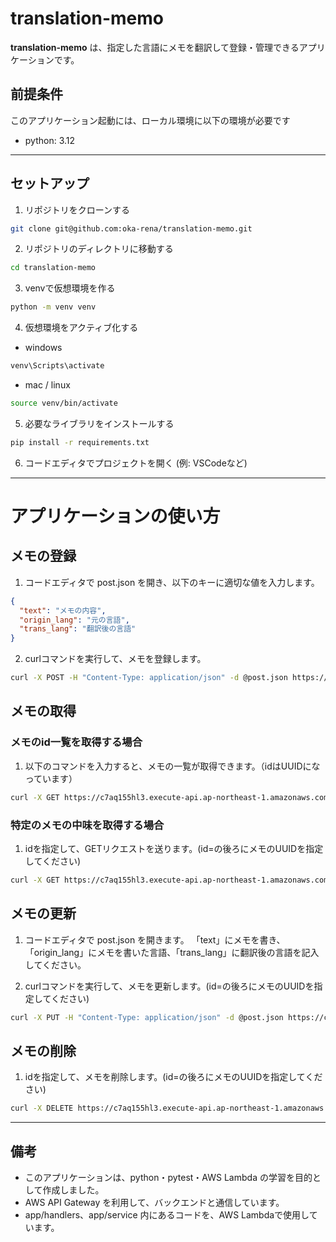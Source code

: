 # translation-memo

**translation-memo** は、指定した言語にメモを翻訳して登録・管理できるアプリケーションです。

## 前提条件
このアプリケーション起動には、ローカル環境に以下の環境が必要です
- python: 3.12

---

## セットアップ
1. リポジトリをクローンする
```bash
git clone git@github.com:oka-rena/translation-memo.git
```

2. リポジトリのディレクトリに移動する
```bash
cd translation-memo
```

3. venvで仮想環境を作る
```bash
python -m venv venv
```

4. 仮想環境をアクティブ化する
- windows
```bash
venv\Scripts\activate
```

- mac / linux
```bash
source venv/bin/activate
```

5. 必要なライブラリをインストールする
```bash
pip install -r requirements.txt
```

6. コードエディタでプロジェクトを開く (例: VSCodeなど)

---

# アプリケーションの使い方
## メモの登録
1. コードエディタで post.json を開き、以下のキーに適切な値を入力します。
```json
{
  "text": "メモの内容",
  "origin_lang": "元の言語",
  "trans_lang": "翻訳後の言語"
}
```

2. curlコマンドを実行して、メモを登録します。
```bash
curl -X POST -H "Content-Type: application/json" -d @post.json https://c7aq155hl3.execute-api.ap-northeast-1.amazonaws.com/transmemo-stage/post
```

## メモの取得
### メモのid一覧を取得する場合
1. 以下のコマンドを入力すると、メモの一覧が取得できます。（idはUUIDになっています）
```bash
curl -X GET https://c7aq155hl3.execute-api.ap-northeast-1.amazonaws.com/transmemo-stage
```

### 特定のメモの中味を取得する場合
1. idを指定して、GETリクエストを送ります。(id=の後ろにメモのUUIDを指定してください)
```bash
curl -X GET https://c7aq155hl3.execute-api.ap-northeast-1.amazonaws.com/transmemo-stage?id=idを入れる
```

## メモの更新
1. コードエディタで post.json を開きます。
「text」にメモを書き、「origin_lang」にメモを書いた言語、「trans_lang」に翻訳後の言語を記入してください。

2. curlコマンドを実行して、メモを更新します。(id=の後ろにメモのUUIDを指定してください)
```bash
curl -X PUT -H "Content-Type: application/json" -d @post.json https://c7aq155hl3.execute-api.ap-northeast-1.amazonaws.com/transmemo-stage?id=idを入れる
```

## メモの削除
1. idを指定して、メモを削除します。(id=の後ろにメモのUUIDを指定してください)
```bash
curl -X DELETE https://c7aq155hl3.execute-api.ap-northeast-1.amazonaws.com/transmemo-stage?id=idを入れる
```

---

## 備考
- このアプリケーションは、python・pytest・AWS Lambda の学習を目的として作成しました。
- AWS API Gateway を利用して、バックエンドと通信しています。
- app/handlers、app/service 内にあるコードを、AWS Lambdaで使用しています。
